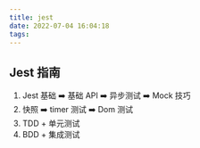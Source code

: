```yaml
---
title: jest
date: 2022-07-04 16:04:18
tags:
---
```


## Jest 指南

1. Jest 基础 ➡️ 基础 API ➡️ 异步测试 ➡️ Mock 技巧
2. 快照 ➡️ timer 测试 ➡️ Dom 测试
3. TDD + 单元测试
4. BDD + 集成测试
